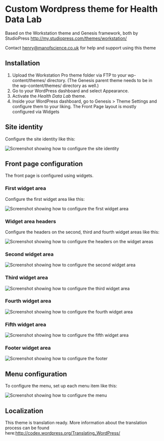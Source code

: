 # Custom Wordpress theme for Health Data Lab

Based on the Workstation theme and Genesis framework, both by StudioPress
http://my.studiopress.com/themes/workstation/

Contact henry@manofscience.co.uk for help and support using this theme

## Installation

1. Upload the Workstation Pro theme folder via FTP to your wp-content/themes/ directory. (The Genesis parent theme needs to be in the wp-content/themes/ directory as well.)
2. Go to your WordPress dashboard and select Appearance.
3. Activate the _Health Data Lab_ theme.
4. Inside your WordPress dashboard, go to Genesis > Theme Settings and configure them to your liking. The Front Page layout is mostly configured via Widgets

## Site identity

Configure the site identity like this:

![Screenshot showing how to configure the site identity](/images/screenshots/identity.png?raw=true)

## Front page configuration

The front page is configured using widgets.

### First widget area

Configure the first widget area like this:

![Screenshot showing how to configure the first widget area](/images/screenshots/widgets-1.png?raw=true)

### Widget area headers

Configure the headers on the second, third and fourth widget areas like this:

![Screenshot showing how to configure the headers on the widget areas](/images/screenshots/widgets-headers.png?raw=true)

### Second widget area

![Screenshot showing how to configure the second widget area](/images/screenshots/widgets-2.png?raw=true)

### Third widget area

![Screenshot showing how to configure the third widget area](/images/screenshots/widgets-3.png?raw=true)

### Fourth widget area

![Screenshot showing how to configure the fourth widget area](/images/screenshots/widgets-4.png?raw=true)

### Fifth widget area

![Screenshot showing how to configure the fifth widget area](/images/screenshots/widgets-5.png?raw=true)

### Footer widget area

![Screenshot showing how to configure the footer](/images/screenshots/footer.png?raw=true)

## Menu configuration

To configure the menu, set up each menu item like this:

![Screenshot showing how to configure the menu](/images/screenshots/menu.png?raw=true)

## Localization

This theme is translation ready.  More information about the translation process can be found here:http://codex.wordpress.org/Translating_WordPress/
